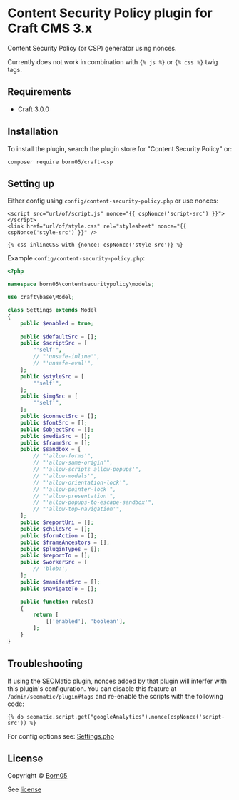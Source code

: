 # Content Security Policy plugin for Craft CMS 3.x

Content Security Policy (or CSP) generator using nonces.

Currently does not work in combination with `{% js %}` or `{% css %}` twig tags.

## Requirements

- Craft 3.0.0

## Installation

To install the plugin, search the plugin store for "Content Security Policy" or:

`composer require born05/craft-csp`

## Setting up

Either config using `config/content-security-policy.php` or use nonces:

```twig
<script src="url/of/script.js" nonce="{{ cspNonce('script-src') }}"></script>
<link href="url/of/style.css" rel="stylesheet" nonce="{{ cspNonce('style-src') }}" />

{% css inlineCSS with {nonce: cspNonce('style-src')} %}
```

Example `config/content-security-policy.php`:

```php
<?php

namespace born05\contentsecuritypolicy\models;

use craft\base\Model;

class Settings extends Model
{
    public $enabled = true;
    
    public $defaultSrc = [];
    public $scriptSrc = [
        "'self'",
        // "'unsafe-inline'",
        // "'unsafe-eval'",
    ];
    public $styleSrc = [
        "'self'",
    ];
    public $imgSrc = [
        "'self'",
    ];
    public $connectSrc = [];
    public $fontSrc = [];
    public $objectSrc = [];
    public $mediaSrc = [];
    public $frameSrc = [];
    public $sandbox = [
        // "'allow-forms'",
        // "'allow-same-origin'",
        // "'allow-scripts allow-popups'",
        // "'allow-modals'",
        // "'allow-orientation-lock'",
        // "'allow-pointer-lock'",
        // "'allow-presentation'",
        // "'allow-popups-to-escape-sandbox'",
        // "'allow-top-navigation'",
    ];
    public $reportUri = [];
    public $childSrc = [];
    public $formAction = [];
    public $frameAncestors = [];
    public $pluginTypes = [];
    public $reportTo = [];
    public $workerSrc = [
        // 'blob:',
    ];
    public $manifestSrc = [];
    public $navigateTo = [];

    public function rules()
    {
        return [
            [['enabled'], 'boolean'],
        ];
    }
}
```

## Troubleshooting

If using the SEOMatic plugin, nonces added by that plugin will interfer with this plugin's configuration. You can disable this feature at `/admin/seomatic/plugin#tags` and re-enable the scripts with the following code:

```twig
{% do seomatic.script.get("googleAnalytics").nonce(cspNonce('script-src')) %}
```

For config options see: [Settings.php](https://github.com/born05/craft-csp/blob/master/src/models/Settings.php)

## License

Copyright © [Born05](https://www.born05.com/)

See [license](https://github.com/born05/craft-csp/blob/master/LICENSE.md)
